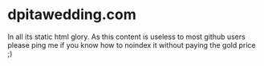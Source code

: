 # dpitawedding.com

In all its static html glory.  As this content is useless to most github users
please ping me if you know how to noindex it without paying the gold price ;)
